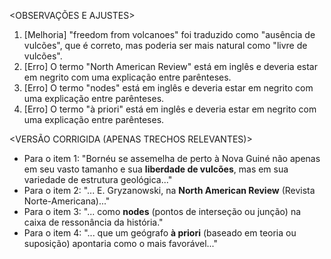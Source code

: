 <OBSERVAÇÕES E AJUSTES>
1. [Melhoria] "freedom from volcanoes" foi traduzido como "ausência de vulcões", que é correto, mas poderia ser mais natural como "livre de vulcões".
2. [Erro] O termo "North American Review" está em inglês e deveria estar em negrito com uma explicação entre parênteses.
3. [Erro] O termo "nodes" está em inglês e deveria estar em negrito com uma explicação entre parênteses.
4. [Erro] O termo "à priori" está em inglês e deveria estar em negrito com uma explicação entre parênteses.

<VERSÃO CORRIGIDA (APENAS TRECHOS RELEVANTES)>
- Para o item 1: "Bornéu se assemelha de perto à Nova Guiné não apenas em seu vasto tamanho e sua **liberdade de vulcões**, mas em sua variedade de estrutura geológica..."
- Para o item 2: "... E. Gryzanowski, na **North American Review** (Revista Norte-Americana)..."
- Para o item 3: "... como **nodes** (pontos de interseção ou junção) na caixa de ressonância da história."
- Para o item 4: "... que um geógrafo **à priori** (baseado em teoria ou suposição) apontaria como o mais favorável..."